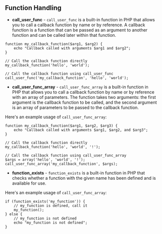 ## Function Handling ##
* **call_user_func** - ```call_user_func``` is a built-in function in PHP that allows you to call a callback function by name or by reference. A callback function is a function that can be passed as an argument to another function and can be called later within that function.
```
function my_callback_function($arg1, $arg2) {
    echo "Callback called with arguments $arg1 and $arg2";
}

// Call the callback function directly
my_callback_function('hello', 'world');

// Call the callback function using call_user_func
call_user_func('my_callback_function', 'hello', 'world');

```
* **call_user_func_array** - ```call_user_func_array``` is a built-in function in PHP that allows you to call a callback function by name or by reference with an array of parameters.
The function takes two arguments: the first argument is the callback function to be called, and the second argument is an array of parameters to be passed to the callback function.

Here's an example usage of ```call_user_func_array```:
```
function my_callback_function($arg1, $arg2, $arg3) {
    echo "Callback called with arguments $arg1, $arg2, and $arg3";
}

// Call the callback function directly
my_callback_function('hello', 'world', '!');

// Call the callback function using call_user_func_array
$args = array('hello', 'world', '!');
call_user_func_array('my_callback_function', $args);

```
* **function_exists** - ```function_exists``` is a built-in function in PHP that checks whether a function with the given name has been defined and is available for use.

Here's an example usage of ```call_user_func_array```:
```
if (function_exists('my_function')) {
    // my_function is defined, call it
    my_function();
} else {
    // my_function is not defined
    echo "my_function is not defined";
}

```
